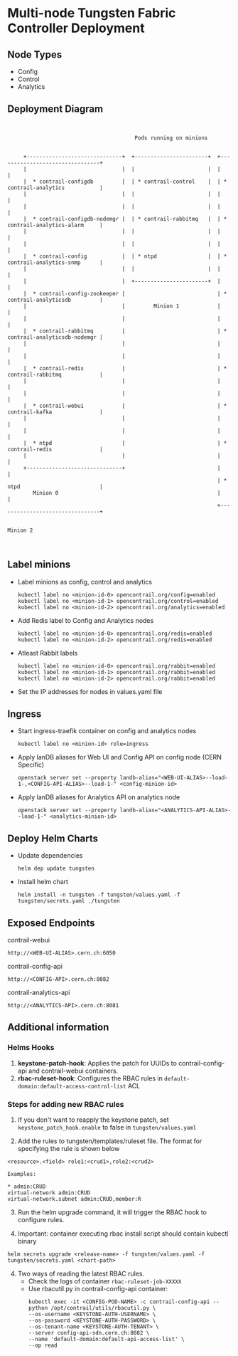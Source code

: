 # Multi-node Tungsten Fabric Controller Deployment

## Node Types
- Config
- Control
- Analytics

## Deployment Diagram
```


                                        Pods running on minions


     +------------------------------+  +-----------------------+  +--------------------------------+
     |                              |  |                       |  |                                |
     |  * contrail-configdb         |  | * contrail-control    |  | * contrail-analytics           |
     |                              |  |                       |  |                                |
     |                              |  |                       |  |                                |
     |  * contrail-configdb-nodemgr |  | * contrail-rabbitmq   |  | * contrail-analytics-alarm     |
     |                              |  |                       |  |                                |
     |                              |  |                       |  |                                |
     |  * contrail-config           |  | * ntpd                |  | * contrail-analytics-snmp      |
     |                              |  |                       |  |                                |
     |                              |  +-----------------------+  |                                |
     |  * contrail-config-zookeeper |                             | * contrail-analyticsdb         |
     |                              |         Minion 1            |                                |
     |                              |                             |                                |
     |  * contrail-rabbitmq         |                             | * contrail-analyticsdb-nodemgr |
     |                              |                             |                                |
     |                              |                             |                                |
     |  * contrail-redis            |                             | * contrail-rabbitmq            |
     |                              |                             |                                |
     |                              |                             |                                |
     |  * contrail-webui            |                             | * contrail-kafka               |
     |                              |                             |                                |
     |                              |                             |                                |
     |  * ntpd                      |                             | * contrail-redis               |
     |                              |                             |                                |
     +------------------------------+                             |                                |
                                                                  | * ntpd                         |
        Minion 0                                                  |                                |
                                                                  +--------------------------------+

                                                                             Minion 2



```
## Label minions
- Label minions as config, control and analytics
  ```
  kubectl label no <minion-id-0> opencontrail.org/config=enabled
  kubectl label no <minion-id-1> opencontrail.org/control=enabled
  kubectl label no <minion-id-2> opencontrail.org/analytics=enabled
  ```

- Add Redis label to Config and Analytics nodes
  ```
  kubectl label no <minion-id-0> opencontrail.org/redis=enabled
  kubectl label no <minion-id-2> opencontrail.org/redis=enabled
  ```

- Atleast Rabbit labels
  ```
  kubectl label no <minion-id-0> opencontrail.org/rabbit=enabled
  kubectl label no <minion-id-1> opencontrail.org/rabbit=enabled
  kubectl label no <minion-id-2> opencontrail.org/rabbit=enabled
  ```

- Set the IP addresses for nodes in values.yaml file


## Ingress
- Start ingress-traefik container on config and analytics nodes
  ```
  kubectl label no <minion-id> role=ingress
  ```
  
- Apply lanDB aliases for Web UI and Config API on config node (CERN Specific)
  ```
  openstack server set --property landb-alias="<WEB-UI-ALIAS>--load-1-,<CONFIG-API-ALIAS>--load-1-" <config-minion-id>
  ```
  
- Apply lanDB aliases for Analytics API on analytics node
  ```
  openstack server set --property landb-alias="<ANALYTICS-API-ALIAS>--load-1-" <analytics-minion-id>
  ```

## Deploy Helm Charts

- Update dependencies
  ```
  helm dep update tungsten
  ```

- Install helm chart
  ```
  helm install -n tungsten -f tungsten/values.yaml -f tungsten/secrets.yaml ./tungsten
  ```

## Exposed Endpoints 
contrail-webui

`http://<WEB-UI-ALIAS>.cern.ch:6050`


contrail-config-api

`http://<CONFIG-API>.cern.ch:8082`


contrail-analytics-api

`http://<ANALYTICS-API>.cern.ch:8081`


## Additional information

### Helms Hooks
1. **keystone-patch-hook**: Applies the patch for UUIDs to contrail-config-api and contrail-webui containers.
2. **rbac-ruleset-hook**: Configures the RBAC rules in `default-domain:default-access-control-list` ACL

### Steps for adding new RBAC rules
1. If you don't want to reapply the keystone patch, set `keystone_patch_hook.enable` to false in `tungsten/values.yaml`

2. Add the rules to tungsten/templates/ruleset file. The format for specifying the rule is shown below

```
<resource>.<field> role1:<crud1>,role2:<crud2>

Examples:

* admin:CRUD
virtual-network admin:CRUD
virtual-network.subnet admin:CRUD,member:R
```

3. Run the helm upgrade command, it will trigger the RBAC hook to configure rules.

4. Important: container executing rbac install script should contain kubectl binary

```
helm secrets upgrade <release-name> -f tungsten/values.yaml -f tungsten/secrets.yaml <chart-path>
```

4. Two ways of reading the latest RBAC rules.
   * Check the logs of container `rbac-ruleset-job-XXXXX`
   * Use rbacutil.py in contrail-config-api container:
     ```
     kubectl exec -it <CONFIG-POD-NAME> -c contrail-config-api -- python /opt/contrail/utils/rbacutil.py \
     --os-username <KEYSTONE-AUTH-USERNAME> \
     --os-password <KEYSTONE-AUTH-PASSWORD> \
     --os-tenant-name <KEYSTONE-AUTH-TENANT> \
     --server config-api-sdn.cern.ch:8082 \
     --name 'default-domain:default-api-access-list' \
     --op read
     ```

